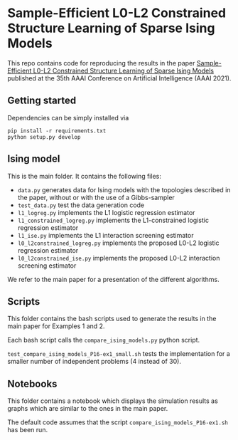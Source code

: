 # Sample-Efficient L0-L2 Constrained Structure Learning of Sparse Ising Models

This repo contains code for reproducing the results in the paper [Sample-Efficient L0-L2 Constrained Structure Learning of Sparse Ising Models](https://arxiv.org/abs/2012.01744) published at the 35th AAAI Conference on Artificial Intelligence (AAAI 2021).



## Getting started

Dependencies can be simply installed via

```
pip install -r requirements.txt
python setup.py develop
```

  

## Ising model

This is the main folder. It contains the following files:
- `data.py` generates data for Ising models with the topologies described in the paper, without or with the use of a Gibbs-sampler
- `test_data.py` test the data generation code
- `l1_logreg.py` implements the L1 logistic regression estimator
- `l1_constrained_logreg.py` implements the L1-constrained logistic regression estimator
- `l1_ise.py` implements the L1 interaction screening estimator
- `l0_l2constrained_logreg.py` implements the proposed L0-L2 logistic regression estimator
- `l0_l2constrained_ise.py` implements the proposed L0-L2 interaction screening estimator

We refer to the main paper for a presentation of the different algorithms.


## Scripts

This folder contains the bash scripts used to generate the results in the main paper for Examples 1 and 2.

Each bash script calls the `compare_ising_models.py` python script.

`test_compare_ising_models_P16-ex1_small.sh` tests the implementation for a smaller number of independent problems (4 instead of 30).


## Notebooks

This folder contains a notebook which displays the simulation results as graphs which are similar to the ones in the main paper.

The default code assumes that the script `compare_ising_models_P16-ex1.sh` has been run.